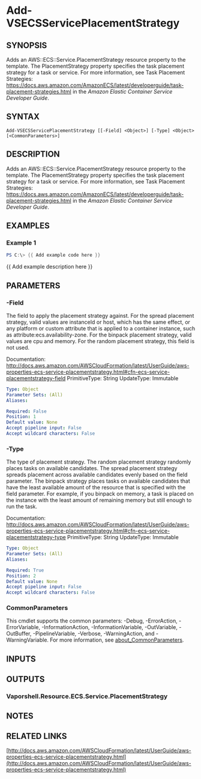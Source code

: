 # Add-VSECSServicePlacementStrategy

## SYNOPSIS
Adds an AWS::ECS::Service.PlacementStrategy resource property to the template.
The PlacementStrategy property specifies the task placement strategy for a task or service.
For more information, see Task Placement Strategies: https://docs.aws.amazon.com/AmazonECS/latest/developerguide/task-placement-strategies.html in the *Amazon Elastic Container Service Developer Guide*.

## SYNTAX

```
Add-VSECSServicePlacementStrategy [[-Field] <Object>] [-Type] <Object> [<CommonParameters>]
```

## DESCRIPTION
Adds an AWS::ECS::Service.PlacementStrategy resource property to the template.
The PlacementStrategy property specifies the task placement strategy for a task or service.
For more information, see Task Placement Strategies: https://docs.aws.amazon.com/AmazonECS/latest/developerguide/task-placement-strategies.html in the *Amazon Elastic Container Service Developer Guide*.

## EXAMPLES

### Example 1
```powershell
PS C:\> {{ Add example code here }}
```

{{ Add example description here }}

## PARAMETERS

### -Field
The field to apply the placement strategy against.
For the spread placement strategy, valid values are instanceId or host, which has the same effect, or any platform or custom attribute that is applied to a container instance, such as attribute:ecs.availability-zone.
For the binpack placement strategy, valid values are cpu and memory.
For the random placement strategy, this field is not used.

Documentation: http://docs.aws.amazon.com/AWSCloudFormation/latest/UserGuide/aws-properties-ecs-service-placementstrategy.html#cfn-ecs-service-placementstrategy-field
PrimitiveType: String
UpdateType: Immutable

```yaml
Type: Object
Parameter Sets: (All)
Aliases:

Required: False
Position: 1
Default value: None
Accept pipeline input: False
Accept wildcard characters: False
```

### -Type
The type of placement strategy.
The random placement strategy randomly places tasks on available candidates.
The spread placement strategy spreads placement across available candidates evenly based on the field parameter.
The binpack strategy places tasks on available candidates that have the least available amount of the resource that is specified with the field parameter.
For example, if you binpack on memory, a task is placed on the instance with the least amount of remaining memory but still enough to run the task.

Documentation: http://docs.aws.amazon.com/AWSCloudFormation/latest/UserGuide/aws-properties-ecs-service-placementstrategy.html#cfn-ecs-service-placementstrategy-type
PrimitiveType: String
UpdateType: Immutable

```yaml
Type: Object
Parameter Sets: (All)
Aliases:

Required: True
Position: 2
Default value: None
Accept pipeline input: False
Accept wildcard characters: False
```

### CommonParameters
This cmdlet supports the common parameters: -Debug, -ErrorAction, -ErrorVariable, -InformationAction, -InformationVariable, -OutVariable, -OutBuffer, -PipelineVariable, -Verbose, -WarningAction, and -WarningVariable. For more information, see [about_CommonParameters](http://go.microsoft.com/fwlink/?LinkID=113216).

## INPUTS

## OUTPUTS

### Vaporshell.Resource.ECS.Service.PlacementStrategy
## NOTES

## RELATED LINKS

[http://docs.aws.amazon.com/AWSCloudFormation/latest/UserGuide/aws-properties-ecs-service-placementstrategy.html](http://docs.aws.amazon.com/AWSCloudFormation/latest/UserGuide/aws-properties-ecs-service-placementstrategy.html)

